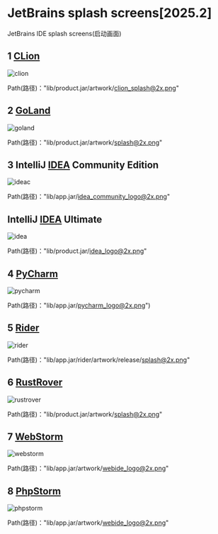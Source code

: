 <!-- markdownlint-disable MD033 MD045 -->

# JetBrains splash screens[2025.2]

JetBrains IDE splash screens(启动画面)

## 1 [CLion](https://www.jetbrains.com/clion/)

![clion](img/clion_splash@2x.png)

Path(路径)："lib/product.jar/artwork/clion_splash@2x.png"

## 2 [GoLand](https://www.jetbrains.com/go/ )

![goland](img/goland_splash@2x.png)

Path(路径)："lib/product.jar/artwork/splash@2x.png"

## 3 IntelliJ [IDEA](https://www.jetbrains.com/idea/) Community Edition

![ideac](img/idea_community_logo@2x.png)

Path(路径)："lib/app.jar/idea_community_logo@2x.png"

## IntelliJ [IDEA](https://www.jetbrains.com/idea/) Ultimate

![idea](img/idea_logo@2x.png)

Path(路径)："lib/product.jar/idea_logo@2x.png"

## 4 [PyCharm](https://www.jetbrains.com/pycharm/ )

![pycharm](img/pycharm_logo@2x.png)

Path(路径)："lib/app.jar/pycharm_logo@2x.png")

## 5 [Rider](https://www.jetbrains.com/rider/)

![rider](img/rider_splash@2x.png)

Path(路径)："lib/app.jar/rider/artwork/release/splash@2x.png"

## 6 [RustRover](https://www.jetbrains.com/rustrover/ )

![rustrover](img/rustrover_splash@2x.png)

Path(路径)："lib/product.jar/artwork/splash@2x.png"

## 7 [WebStorm](https://www.jetbrains.com/webstorm/ )

![webstorm](img/webstorm_webide_logo@2x.png)

Path(路径)："lib/app.jar/artwork/webide_logo@2x.png"

## 8 [PhpStorm](https://www.jetbrains.com/phpstorm/ )

![phpstorm](img/phpstorm_webide_logo@2x.png)

Path(路径)："lib/app.jar/artwork/webide_logo@2x.png"
